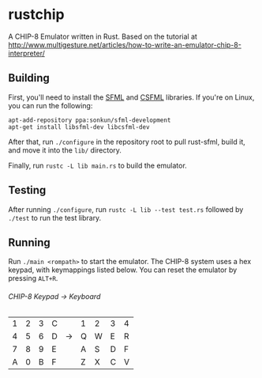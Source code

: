 rustchip
========

A CHIP-8 Emulator written in Rust. Based on the tutorial at http://www.multigesture.net/articles/how-to-write-an-emulator-chip-8-interpreter/

Building
--------

First, you'll need to install the [SFML](http://www.sfml-dev.org/download/sfml/2.0/) and [CSFML](http://www.sfml-dev.org/download/csfml/) libraries. If you're on Linux, you can run the following: 
```
apt-add-repository ppa:sonkun/sfml-development
apt-get install libsfml-dev libcsfml-dev
```

After that, run `./configure` in the repository root to pull rust-sfml, build it, and move it into the `lib/` directory.

Finally, run `rustc -L lib main.rs` to build the emulator.

Testing
-------

After running `./configure`, run `rustc -L lib --test test.rs` followed by `./test` to run the test library.

Running
-------

Run `./main <rompath>` to start the emulator. The CHIP-8 system uses a hex keypad, with keymappings listed below. You can reset the emulator by pressing `ALT+R`.

###### CHIP-8 Keypad -> Keyboard

<table>
    <tr>
        <td>1</td>
        <td>2</td>
        <td>3</td>
        <td>C</td>
        <td></td>
        <td>1</td>
        <td>2</td>
        <td>3</td>
        <td>4</td>
    </tr>
    <tr>
        <td>4</td>
        <td>5</td>
        <td>6</td>
        <td>D</td>
        <td>-></td>
        <td>Q</td>
        <td>W</td>
        <td>E</td>
        <td>R</td>
    </tr>
    <tr>
        <td>7</td>
        <td>8</td>
        <td>9</td>
        <td>E</td>
        <td></td>
        <td>A</td>
        <td>S</td>
        <td>D</td>
        <td>F</td>
    </tr>
    <tr>
        <td>A</td>
        <td>0</td>
        <td>B</td>
        <td>F</td>
        <td></td>
        <td>Z</td>
        <td>X</td>
        <td>C</td>
        <td>V</td>
    </tr>
</table>
